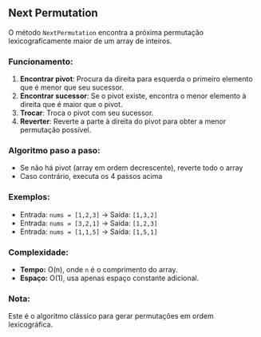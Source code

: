 ## Next Permutation

O método `NextPermutation` encontra a próxima permutação lexicograficamente maior de um array de inteiros.

### Funcionamento:

1. **Encontrar pivot**: Procura da direita para esquerda o primeiro elemento que é menor que seu sucessor.
2. **Encontrar sucessor**: Se o pivot existe, encontra o menor elemento à direita que é maior que o pivot.
3. **Trocar**: Troca o pivot com seu sucessor.
4. **Reverter**: Reverte a parte à direita do pivot para obter a menor permutação possível.

### Algoritmo paso a paso:

- Se não há pivot (array em ordem decrescente), reverte todo o array
- Caso contrário, executa os 4 passos acima

### Exemplos:

- Entrada: `nums = [1,2,3]` → Saída: `[1,3,2]`
- Entrada: `nums = [3,2,1]` → Saída: `[1,2,3]`
- Entrada: `nums = [1,1,5]` → Saída: `[1,5,1]`

### Complexidade:

- **Tempo:** O(n), onde `n` é o comprimento do array.
- **Espaço:** O(1), usa apenas espaço constante adicional.

### Nota:

Este é o algoritmo clássico para gerar permutações em ordem lexicográfica.
